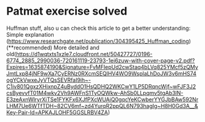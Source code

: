 # Patmat exercise solved

Huffman stuff, also u can check this article to get a better understanding:
Simple explanation (https://www.researchgate.net/publication/304395425_Huffman_coding) (**recommended)
More detailed and old(https://d1wqtxts1xzle7.cloudfront.net/50427727/0196-6774_2885_2990036-720161119-23793-1ei6zuw-with-cover-page-v2.pdf?Expires=1635874190&Signature=FvMFIepUd2cwStaq4bLVq825YMcf5zQMyJmtLxp84jNF9wXa7CyERNz0RXcmSEQlHV4WO9WsplaLhDoJW3v6mHS74ogYCkVwxeJyVTQsSEVRfaI9ih~-C1iv801QgxzXHixnpZ4uByddO1HsQDHQ2WKCwY1LP5DRqncWjf~wFJF3J2csByevvfT01M4wkv2Vh9AWFnS1TyOQWkw-AhSb0LLpqmv5tgAb3lN-E3zeAxnWlryrXiTSe1FYKFx6XJfPXcWUAiQ0gqcYeKCwberYYGJbBAw592NrLHM7Ue6WTfTDH~82CV6mf~zd4YurqR2ppQL6N793hagIg~H8H0Gd3A__&Key-Pair-Id=APKAJLOHF5GGSLRBV4ZA)
